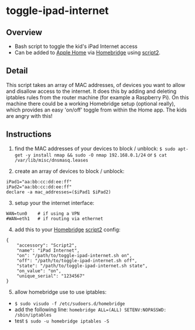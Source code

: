 # toggle-ipad-internet

## Overview

- Bash script to toggle the kid's iPad Internet access
- Can be added to [Apple Home](https://www.apple.com/home-app/) via [Homebridge](https://homebridge.io) using [script2](https://github.com/pponce/homebridge-script2).

## Detail

This script takes an array of MAC addresses, of devices you want to allow and disallow access to the internet.
It does this by adding and deleting iptables rules from the router machine (for example a Raspberry Pi).
On this machine there could be a working Homebridge setup (optional really), which provides an easy 'on/off' toggle from within the Home app.
The kids are angry with this!

## Instructions

1. find the MAC addresses of your devices to block / unblock:
`$ sudo apt-get -y install nmap && sudo -O nmap 192.168.0.1/24`
or
`$ cat /var/lib/misc/dnsmasq.leases`

2. create an array of devices to block / unblock:
```
iPad1="aa:bb:cc:dd:ee:ff"
iPad2="aa:bb:cc:dd:ee:ff"
declare -a mac_addresses=($iPad1 $iPad2)
```

3. setup your the internet interface:
```
WAN=tun0	# if using a VPN
#WAN=eth1	# if routing via ethernet
```

4. add this to your [Homebridge](https://homebridge.io) [script2](https://github.com/pponce/homebridge-script2) config:
```
{
	"accessory": "Script2",
	"name": "iPad Internet",
	"on": "/path/to/toggle-ipad-internet.sh on",
	"off": "/path/to/toggle-ipad-internet.sh off",
	"state": "/path/to/toggle-ipad-internet.sh state",
	"on_value": "on",
	"unique_serial": "1234567"
}
```

5. allow homebridge use to use iptables:
- `$ sudo visudo -f /etc/sudoers.d/homebridge`
- add the following line: `homebridge ALL=(ALL) SETENV:NOPASSWD: /sbin/iptables`
- test `$ sudo -u homebridge iptables -S`
